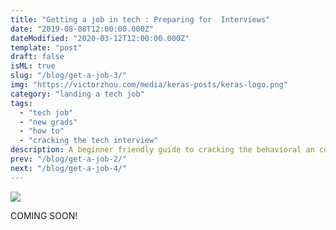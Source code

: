 ```yaml
---
title: "Getting a job in tech : Preparing for  Interviews"
date: "2019-08-08T12:00:00.000Z"
dateModified: "2020-03-12T12:00:00.000Z"
template: "post"
draft: false
isML: true
slug: "/blog/get-a-job-3/"
img: "https://victorzhou.com/media/keras-posts/keras-logo.png"
category: "landing a tech job"
tags:
  - "tech job"
  - "new grads"
  - "how to"
  - "cracking the tech interview"
description: A beginner friendly guide to cracking the behavioral an coding interview
prev: "/blog/get-a-job-2/"
next: "/blog/get-a-job-4/"
---
```


![](./media-link/sf.jpg)

COMING SOON!